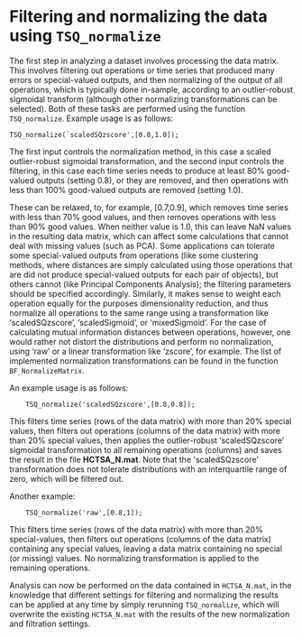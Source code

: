 # Filtering and normalizing the data using `TSQ_normalize`
<!--{#sec:normalization}-->

The first step in analyzing a dataset involves processing the data matrix.
This involves filtering out operations or time series that produced many errors or special-valued outputs, and then normalizing of the output of all operations, which is typically done in-sample, according to an outlier-robust sigmoidal transform (although other normalizing transformations can be selected).
Both of these tasks are performed using the function `TSQ_normalize`.
Example usage is as follows:

    TSQ_normalize(`scaledSQzscore',[0.8,1.0]);

The first input controls the normalization method, in this case a scaled outlier-robust sigmoidal transformation, and the second input controls the filtering, in this case each time series needs to produce at least 80% good-valued outputs (setting 0.8), or they are removed, and then operations with less than 100% good-valued outputs are removed (setting 1.0).

These can be relaxed, to, for example, [0.7,0.9], which removes time series with less than 70% good values, and then removes operations with less than 90% good values.
When neither value is 1.0, this can leave NaN values in the resulting data matrix, which can affect some calculations that cannot deal with missing values (such as PCA).
Some applications can tolerate some special-valued outputs from operations (like some clustering methods, where distances are simply calculated using those operations that are did not produce special-valued outputs for each pair of objects), but others cannot (like Principal Components Analysis); the filtering parameters should be specified accordingly. Similarly, it makes sense to weight each operation equally for the purposes dimensionality reduction, and thus normalize all operations to the same range using a transformation like ‘scaledSQzscore’, ‘scaledSigmoid’, or ‘mixedSigmoid’.
For the case of calculating mutual information distances between operations, however, one would rather not distort the distributions and perform no normalization, using ‘raw’ or a
linear transformation like ‘zscore’, for example.
The list of implemented normalization transformations can be found in the function `BF_NormalizeMatrix`.

An example usage is as follows:

        TSQ_normalize('scaledSQzscore',[0.8,0.8]);

This filters time series (rows of the data matrix) with more than 20% special values, then filters out operations (columns of the data matrix) with more than 20% special values, then applies the outlier-robust ‘scaledSQzscore’ sigmoidal transformation to all remaining operations (columns) and saves the result in the file **HCTSA_N.mat**.
Note that the 'scaledSQzscore' transformation does not tolerate distributions with an interquartile range of zero, which will be filtered out.

Another example:

        TSQ_normalize('raw',[0.8,1]);

This filters time series (rows of the data matrix) with more than 20% special-values, then filters out operations (columns of the data matrix) containing any special values, leaving a data matrix containing no special (or missing) values.
No normalizing transformation is applied to the remaining operations.

Analysis can now be performed on the data contained in `HCTSA_N.mat`, in the knowledge that different settings for filtering and normalizing the results can be applied at any time by simply rerunning `TSQ_normalize`, which will overwrite the existing `HCTSA_N.mat` with the results of the new normalization and filtration settings.